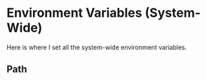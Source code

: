 # Environment Variables (System-Wide)

Here is where I set all the system-wide environment variables.

## Path
